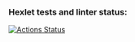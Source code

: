 ### Hexlet tests and linter status:
[![Actions Status](https://github.com/ProNaVy/frontend-project-44/workflows/hexlet-check/badge.svg)](https://github.com/ProNaVy/frontend-project-44/actions)